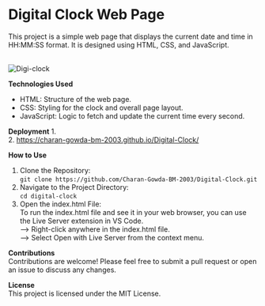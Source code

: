 # Digital Clock Web Page <br />
This project is a simple web page that displays the current date and time in HH:MM:SS format. It is designed using HTML, CSS, and JavaScript.<br />
<br />

  ![Digi-clock](https://github.com/user-attachments/assets/e7181ab5-e6fa-4d73-b221-1874d666661d)

**Technologies Used**<br />

* HTML: Structure of the web page.
* CSS: Styling for the clock and overall page layout.
* JavaScript: Logic to fetch and update the current time every second.
  
**Deployment** 
       1. [](https://external.ink?to=/digitalclockbycharan.vercel.app) <br />
       2. https://charan-gowda-bm-2003.github.io/Digital-Clock/ <br />

**How to Use**

1. Clone the Repository: <br />
```git clone https://github.com/Charan-Gowda-BM-2003/Digital-Clock.git```
2. Navigate to the Project Directory: <br />
```cd digital-clock```
3. Open the index.html File: <br />
To run the index.html file and see it in your web browser, you can use the Live Server extension in VS Code. <br />
  --> Right-click anywhere in the index.html file. <br />
  --> Select Open with Live Server from the context menu.<br />

**Contributions** <br />
Contributions are welcome! Please feel free to submit a pull request or open an issue to discuss any changes.<br />

**License** <br />
This project is licensed under the MIT License.


